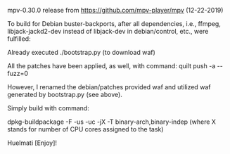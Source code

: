 mpv-0.30.0 release from https://github.com/mpv-player/mpv (12-22-2019)

To build for Debian buster-backports, after all dependencies,
 i.e., ffmpeg, libjack-jackd2-dev instead of libjack-dev in debian/control,
 etc., were fulfilled:

Already executed ./bootstrap.py
(to download waf)

All the patches have been applied, as well, with command:
quilt push -a --fuzz=0

However, I renamed the debian/patches provided waf
 and utilized waf generated by bootstrap.py (see above).

Simply build with command:

dpkg-buildpackage -F -us -uc -jX -T binary-arch,binary-indep
 (where X stands for number of CPU cores assigned to the task)


Huelmati [Enjoy]!
